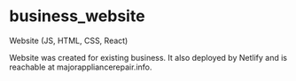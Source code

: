 # business_website
Website (JS, HTML, CSS, React)

Website was created for existing business.
It also deployed by Netlify and is reachable at majorappliancerepair.info.
